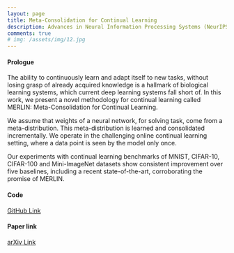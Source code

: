 ```yaml
---
layout: page
title: Meta-Consolidation for Continual Learning
description: Advances in Neural Information Processing Systems (NeurIPS), Vancouver, Canada. 2020
comments: true
# img: /assets/img/12.jpg
---
```


#### Prologue

The ability to continuously learn and adapt itself to new tasks, without losing grasp of already acquired knowledge is a hallmark of biological learning systems, which current deep learning systems fall short of. In this work, we present a novel methodology for continual learning called MERLIN: Meta-Consolidation for Continual Learning.

We assume that weights of a neural network, for solving task, come from a meta-distribution. This meta-distribution is learned and consolidated incrementally. We operate in the challenging online continual learning setting, where a data point is seen by the model only once.

Our experiments with continual learning benchmarks of MNIST, CIFAR-10, CIFAR-100 and Mini-ImageNet datasets show consistent improvement over five baselines, including a recent state-of-the-art, corroborating the promise of MERLIN.
#### Code

[GitHub Link](https://github.com/JosephKJ/merlin)


#### Paper link

[arXiv Link](https://arxiv.org/abs/2010.00352)
